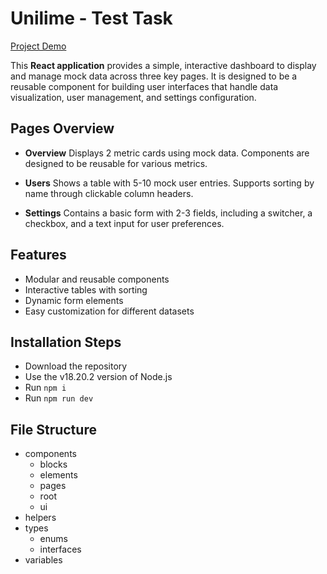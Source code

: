 # Unilime - Test Task

[Project Demo](https://dimarogkov.github.io/unilime/overview)

This **React application** provides a simple, interactive dashboard to display and manage mock data across three key pages. It is designed to be a reusable component for building user interfaces that handle data visualization, user management, and settings configuration.

## Pages Overview

-   **Overview**
    Displays 2 metric cards using mock data. Components are designed to be reusable for various metrics.

-   **Users**
    Shows a table with 5-10 mock user entries. Supports sorting by name through clickable column headers.

-   **Settings**
    Contains a basic form with 2-3 fields, including a switcher, a checkbox, and a text input for user preferences.

## Features

-   Modular and reusable components
-   Interactive tables with sorting
-   Dynamic form elements
-   Easy customization for different datasets

## Installation Steps

-   Download the repository
-   Use the v18.20.2 version of Node.js
-   Run `npm i`
-   Run `npm run dev`

## File Structure

-   components
    -   blocks
    -   elements
    -   pages
    -   root
    -   ui
-   helpers
-   types
    -   enums
    -   interfaces
-   variables
